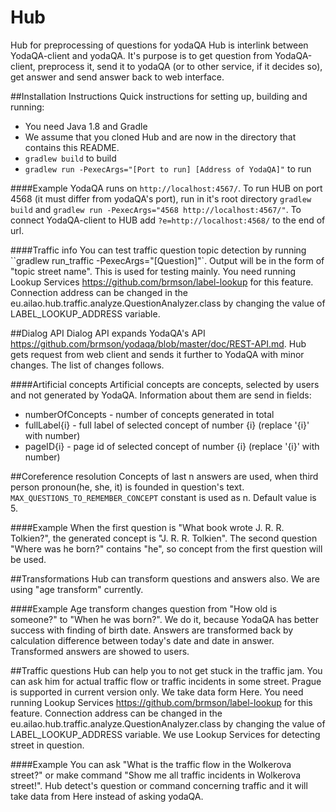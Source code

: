 # Hub
Hub for preprocessing of questions for yodaQA
Hub is interlink between YodaQA-client and yodaQA. It's purpose is to get question from YodaQA-client, preprocess it, send it to yodaQA (or to other service, if it decides so), get answer and send answer back to web interface.

##Installation Instructions
Quick instructions for setting up, building and running:

  * You need Java 1.8 and Gradle
  * We assume that you cloned Hub and are now in the directory that contains this README.
  * ``gradlew build`` to build
  * ``gradlew run -PexecArgs="[Port to run] [Address of YodaQA]"`` to run

####Example
YodaQA runs on ``http://localhost:4567/``. To run HUB on port 4568 (it must differ from yodaQA's port), run in it's root directory ``gradlew build`` and ``gradlew run -PexecArgs="4568 http://localhost:4567/"``. To connect YodaQA-client to HUB add ``?e=http://localhost:4568/`` to the end of url.

####Traffic info
You can test traffic question topic detection by running ``gradlew run_traffic -PexecArgs="[Question]"`. Output will be in the form of "topic	street name". This is used for testing mainly.
You need running Lookup Services https://github.com/brmson/label-lookup for this feature.
Connection address can be changed in the eu.ailao.hub.traffic.analyze.QuestionAnalyzer.class by changing the value of LABEL_LOOKUP_ADDRESS variable.

##Dialog API
Dialog API expands YodaQA's API https://github.com/brmson/yodaqa/blob/master/doc/REST-API.md. Hub gets request from
web client and sends it further to YodaQA with minor changes. The list of changes follows.

####Artificial concepts
Artificial concepts are concepts, selected by users and not generated by YodaQA. Information about them are send in fields:
* numberOfConcepts - number of concepts generated in total
* fullLabel{i} - full label of selected concept of number {i} (replace '{i}' with number)
* pageID{i} - page id of selected concept of number {i} (replace '{i}' with number)

##Coreference resolution
Concepts of last n answers are used, when third person pronoun(he, she, it) is founded in question's text.
``MAX_QUESTIONS_TO_REMEMBER_CONCEPT`` constant is used as n. Default value is 5.

####Example
When the first question is "What book wrote J. R. R. Tolkien?", the generated concept is "J. R. R. Tolkien". The second
question "Where was he born?" contains "he", so concept from the first question will be used.

##Transformations
Hub can transform questions and answers also. We are using "age transform" currently.

####Example
Age transform changes question from "How old is someone?" to "When he was born?". We do it, because YodaQA has better
success with finding of birth date. Answers are transformed back by calculation difference between today's date and date in answer.
Transformed answers are showed to users.

##Traffic questions
Hub can help you to not get stuck in the traffic jam. You can ask him for actual traffic flow or traffic incidents in some street.
Prague is supported in current version only. We take data form Here. You need running Lookup Services https://github.com/brmson/label-lookup for this feature.
Connection address can be changed in the eu.ailao.hub.traffic.analyze.QuestionAnalyzer.class by changing the value of LABEL_LOOKUP_ADDRESS variable.
We use Lookup Services for detecting street in question.

####Example
You can ask "What is the traffic flow in the Wolkerova street?" or make command "Show me all traffic incidents in Wolkerova street!".
Hub detect's question or command concerning traffic and it will take data from Here instead of asking yodaQA.